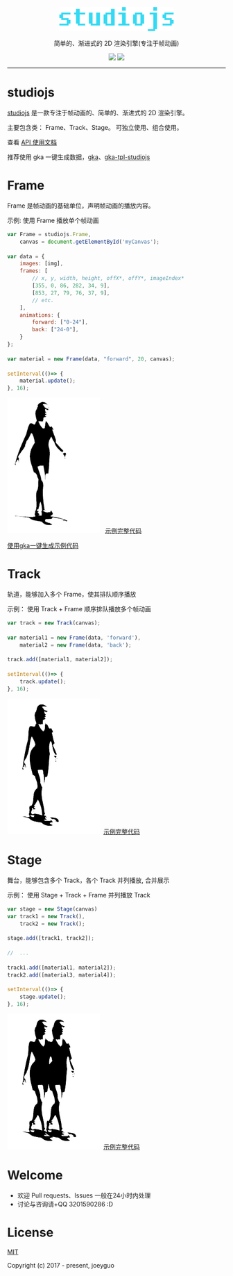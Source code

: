 <p align="center">
<a href ="https://github.com/joeyguo/studiojs"><img alt="studiojs" src="./docs/studiojs.png"></a>
</p>
<p align="center">
简单的、渐进式的 2D 渲染引擎(专注于帧动画)
</p>
<p align="center">
<a href="https://www.npmjs.org/package/studiojs"><img src="https://img.shields.io/npm/v/studiojs.svg?style=flat"></a>
<a href="https://github.com/joeyguo/studiojs#license"><img src="https://img.shields.io/badge/license-MIT-blue.svg"></a>
</p>

--- 

# studiojs

[studiojs](https://github.com/joeyguo/studiojs) 是一款专注于帧动画的、简单的、渐进式的 2D 渲染引擎。

主要包含类： Frame、Track、Stage。 可独立使用、组合使用。

查看 [API 使用文档](./docs/README.md)

推荐使用 gka 一键生成数据，[gka](https://github.com/gkajs/gka)、[gka-tpl-studiojs](https://github.com/gkajs/gka-tpl-studiojs) 

# Frame

Frame 是帧动画的基础单位，声明帧动画的播放内容。

示例: 使用 Frame 播放单个帧动画

```js
var Frame = studiojs.Frame,
    canvas = document.getElementById('myCanvas');

var data = {
    images: [img],
    frames: [
        // x, y, width, height, offX*, offY*, imageIndex*
        [355, 0, 86, 282, 34, 9],
        [853, 27, 79, 76, 37, 9],
        // etc.
    ],
    animations: {
        forward: ["0-24"],
        back: ["24-0"],
    }
};

var material = new Frame(data, "forward", 20, canvas);

setInterval(()=> {
    material.update();
}, 16);

```

![frame](./docs/img/frame.gif)   [示例完整代码](./example/frame-sprites)

[使用gka一键生成示例代码](./example/gka-data-frame)

# Track

轨道，能够加入多个 Frame，使其排队顺序播放

示例： 使用 Track + Frame 顺序排队播放多个帧动画

```js
var track = new Track(canvas);

var material1 = new Frame(data, 'forward'),
    material2 = new Frame(data, 'back');

track.add([material1, material2]);

setInterval(()=> {
    track.update();
}, 16);

```
![track](./docs/img/track.gif)  [示例完整代码](./example/track-sprites)

# Stage

舞台，能够包含多个 Track，各个 Track 并列播放, 合并展示

示例： 使用 Stage + Track + Frame 并列播放 Track

```js
var stage = new Stage(canvas)
var track1 = new Track(),
    track2 = new Track();

stage.add([track1, track2]);

//  ...

track1.add([material1, material2]);
track2.add([material3, material4]);

setInterval(()=> {
    stage.update();
}, 16);

```
![stage](./docs/img/stage.gif)  [示例完整代码](./example/track-sprites)

# Welcome

* 欢迎 Pull requests、Issues 一般在24小时内处理
* 讨论与咨询请+QQ 3201590286  :D

# License

[MIT](./LICENSE) 

Copyright (c) 2017 - present, joeyguo


